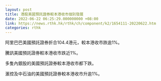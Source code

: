 ```yaml
---
layout: post
title: 港股美國預託證券較本港收市個別發展
date: 2022-06-22 06:25:29.000000000 +08:00
link: https://news.rthk.hk/rthk/ch/component/k2/1654111-20220622.htm
categories: rthk
---
```


阿里巴巴美國預託證券折合104.4港元，較本港收市跌逾1%。

騰訊美國預託證券較本港收市跌近1%。

多隻內銀股的美國預託證券較本港收市都下跌。

滙控及中石油的美國預託證券較本港收市升逾1%。
